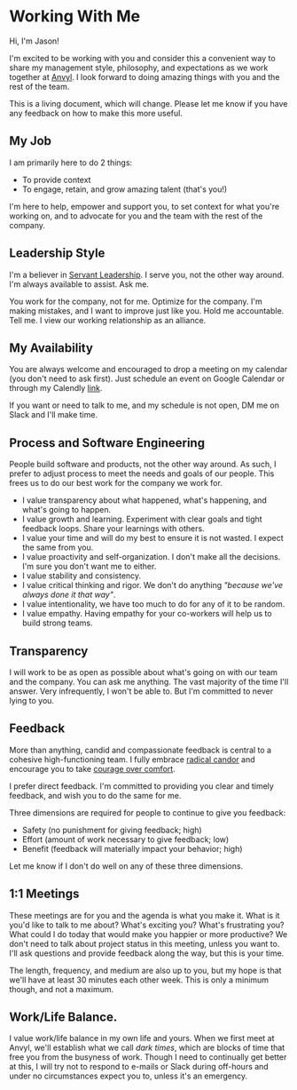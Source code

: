 # Working With Me

Hi, I'm Jason!

I'm excited to be working with you and consider this a convenient way to share my management style, philosophy, and expectations as we work together at [Anvyl](https://anvyl.com). I look forward to doing amazing things with you and the rest of the team.

This is a living document, which will change. Please let me know if you have any feedback on how to make this more useful.

## My Job

I am primarily here to do 2 things:

* To provide context
* To engage, retain, and grow amazing talent (that's you!)

I'm here to help, empower and support you, to set context for what you're working on, and to advocate for you and the team with the rest of the company.

## Leadership Style

I'm a believer in [Servant Leadership](https://en.wikipedia.org/wiki/Servant_leadership). I serve you, not the other way around. I'm always available to assist. Ask me.

You work for the company, not for me. Optimize for the company. I'm making mistakes, and I want to improve just like you. Hold me accountable. Tell me. I view our working relationship as an alliance.

## My Availability

You are always welcome and encouraged to drop a meeting on my calendar (you don't need to ask first). Just schedule an event on Google Calendar or through my Calendly [link](https://calendly.com/jason-287/30min).

If you want or need to talk to me, and my schedule is not open, DM me on Slack and I'll make time.

## Process and Software Engineering

People build software and products, not the other way around. As such, I prefer to adjust process to meet the needs and goals of our people. This frees us to do our best work for the company we work for. 

* I value transparency about what happened, what's happening, and what's going to happen.
* I value growth and learning. Experiment with clear goals and tight feedback loops. Share your learnings with others.
* I value your time and will do my best to ensure it is not wasted. I expect the same from you.
* I value proactivity and self-organization. I don't make all the decisions. I'm sure you don't want me to either.
* I value stability and consistency.
* I value critical thinking and rigor. We don't do anything *"because we've always done it that way"*.
* I value intentionality, we have too much to do for any of it to be random.
* I value empathy. Having empathy for your co-workers will help us to build strong teams.

## Transparency

I will work to be as open as possible about what's going on with our team and the company. You can ask me anything. The vast majority of the time I'll answer. Very infrequently, I won't be able to. But I'm committed to never lying to you.

## Feedback

More than anything, candid and compassionate feedback is central to a cohesive high-functioning team. I fully embrace [radical candor](https://www.radicalcandor.com/) and encourage you to take [courage over comfort](https://brenebrown.com/blog/2018/03/13/courage-comfort-rumbling-shame-accountability-failure-work/).

I prefer direct feedback. I'm committed to providing you clear and timely feedback, and wish you to do the same for me. 

Three dimensions are required for people to continue to give you feedback:

* Safety (no punishment for giving feedback; high)
* Effort (amount of work necessary to give feedback; low)
* Benefit (feedback will materially impact your behavior; high)

Let me know if I don't do well on any of these three dimensions.

## 1:1 Meetings

These meetings are for you and the agenda is what you make it. What is it you'd like to talk to me about? What's exciting you? What's frustrating you? What could I do today that would make you happier or more productive? We don't need to talk about project status in this meeting, unless you want to. I'll ask questions and provide feedback along the way, but this is your time.

The length, frequency, and medium are also up to you, but my hope is that we'll have at least 30 minutes each other week. This is only a minimum though, and not a maximum. 

## Work/Life Balance.

I value work/life balance in my own life and yours. When we first meet at Anvyl, we'll establish what we call *dark times*, which are blocks of time that free you from the busyness of work. Though I need to continually get better at this, I will try not to respond to e-mails or Slack during off-hours and under no circumstances expect you to, unless it's an emergency.
